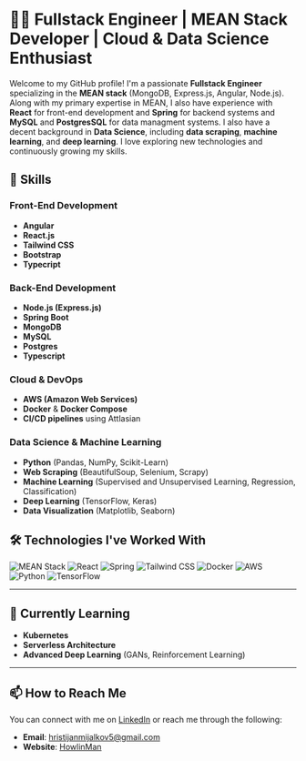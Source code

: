 # 👨‍💻 Fullstack Engineer | MEAN Stack Developer | Cloud & Data Science Enthusiast

Welcome to my GitHub profile! I'm a passionate **Fullstack Engineer** specializing in the **MEAN stack** (MongoDB, Express.js, Angular, Node.js). Along with my primary expertise in MEAN, I also have experience with **React** for front-end development and **Spring** for backend systems and **MySQL** and **PostgresSQL** for data managment systems. I also have a decent background in **Data Science**, including **data scraping**, **machine learning**, and **deep learning**. I love exploring new technologies and continuously growing my skills.

## 🚀 Skills

### Front-End Development
- **Angular**
- **React.js**
- **Tailwind CSS**
- **Bootstrap**
- **Typecript**

### Back-End Development
- **Node.js (Express.js)**
- **Spring Boot**
- **MongoDB**
- **MySQL**
- **Postgres**
- **Typescript**

### Cloud & DevOps
- **AWS (Amazon Web Services)**
- **Docker** & **Docker Compose**
- **CI/CD pipelines** using Attlasian

### Data Science & Machine Learning
- **Python** (Pandas, NumPy, Scikit-Learn)
- **Web Scraping** (BeautifulSoup, Selenium, Scrapy)
- **Machine Learning** (Supervised and Unsupervised Learning, Regression, Classification)
- **Deep Learning** (TensorFlow, Keras)
- **Data Visualization** (Matplotlib, Seaborn)

## 🛠 Technologies I've Worked With

![MEAN Stack](https://img.shields.io/badge/MEAN%20Stack-%23007C6A?style=flat&logo=mongodb&logoColor=white)
![React](https://img.shields.io/badge/React-61DAFB?style=flat&logo=react&logoColor=black)
![Spring](https://img.shields.io/badge/Spring%20Boot-6DB33F?style=flat&logo=spring&logoColor=white)
![Tailwind CSS](https://img.shields.io/badge/Tailwind%20CSS-06B6D4?style=flat&logo=tailwindcss&logoColor=white)
![Docker](https://img.shields.io/badge/Docker-2496ED?style=flat&logo=docker&logoColor=white)
![AWS](https://img.shields.io/badge/AWS-232F3E?style=flat&logo=amazonaws&logoColor=white)
![Python](https://img.shields.io/badge/Python-3776AB?style=flat&logo=python&logoColor=white)
![TensorFlow](https://img.shields.io/badge/TensorFlow-FF6F00?style=flat&logo=tensorflow&logoColor=white) 

---

## 🌱 Currently Learning

- **Kubernetes**
- **Serverless Architecture**
- **Advanced Deep Learning** (GANs, Reinforcement Learning)

---

## 📫 How to Reach Me

You can connect with me on [LinkedIn](www.linkedin.com/in/hristijan-mijalkov) or reach me through the following:

- **Email**: hristijanmijalkov5@gmail.com
- **Website**: [HowlinMan](https://8ys9ssux7evv.trickle.host)
